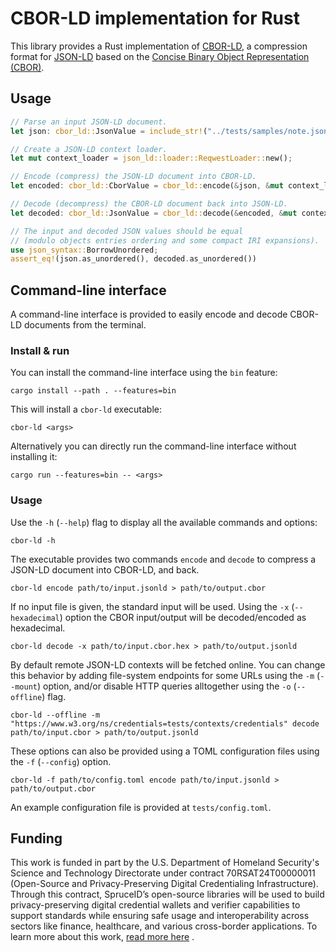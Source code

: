 # CBOR-LD implementation for Rust

<!-- cargo-rdme start -->

This library provides a Rust implementation of [CBOR-LD], a compression
format for [JSON-LD] based on the [Concise Binary Object Representation
(CBOR)][CBOR].

[CBOR-LD]: <https://json-ld.github.io/cbor-ld-spec/>
[JSON-LD]: <https://www.w3.org/TR/json-ld/>
[CBOR]: <https://www.rfc-editor.org/rfc/rfc8949.html>

## Usage

```rust
// Parse an input JSON-LD document.
let json: cbor_ld::JsonValue = include_str!("../tests/samples/note.jsonld").parse().unwrap();

// Create a JSON-LD context loader.
let mut context_loader = json_ld::loader::ReqwestLoader::new();

// Encode (compress) the JSON-LD document into CBOR-LD.
let encoded: cbor_ld::CborValue = cbor_ld::encode(&json, &mut context_loader).await.unwrap();

// Decode (decompress) the CBOR-LD document back into JSON-LD.
let decoded: cbor_ld::JsonValue = cbor_ld::decode(&encoded, &mut context_loader).await.unwrap();

// The input and decoded JSON values should be equal
// (modulo objects entries ordering and some compact IRI expansions).
use json_syntax::BorrowUnordered;
assert_eq!(json.as_unordered(), decoded.as_unordered())
```

## Command-line interface

A command-line interface is provided to easily encode and decode CBOR-LD
documents from the terminal.

### Install & run

You can install the command-line interface using the `bin` feature:
```console
cargo install --path . --features=bin
```

This will install a `cbor-ld` executable:
```console
cbor-ld <args>
```

Alternatively you can directly run the command-line interface without
installing it:
```console
cargo run --features=bin -- <args>
```

### Usage

Use the `-h` (`--help`) flag to display all the available commands and
options:
```console
cbor-ld -h
```

The executable provides two commands `encode` and `decode` to compress a
JSON-LD document into CBOR-LD, and back.
```console
cbor-ld encode path/to/input.jsonld > path/to/output.cbor
```

If no input file is given, the standard input will be used.
Using the `-x` (`--hexadecimal`) option the CBOR input/output will be
decoded/encoded as hexadecimal.
```console
cbor-ld decode -x path/to/input.cbor.hex > path/to/output.jsonld
```

By default remote JSON-LD contexts will be fetched online. You can change
this behavior by adding file-system endpoints for some URLs using the
`-m` (`--mount`) option, and/or disable HTTP queries alltogether using the
`-o` (`--offline`) flag.
```console
cbor-ld --offline -m "https://www.w3.org/ns/credentials=tests/contexts/credentials" decode path/to/input.cbor > path/to/output.jsonld
```

These options can also be provided using a TOML configuration files using
the `-f` (`--config`) option.
```console
cbor-ld -f path/to/config.toml encode path/to/input.jsonld > path/to/output.cbor
```

An example configuration file is provided at `tests/config.toml`.


## Funding

This work is funded in part by the U.S. Department of Homeland Security's Science and Technology Directorate under contract 70RSAT24T00000011 (Open-Source and Privacy-Preserving Digital Credentialing Infrastructure).
Through this contract, SpruceID’s open-source libraries will be used to build privacy-preserving digital credential wallets and verifier capabilities to support standards while ensuring safe usage and interoperability across sectors like finance, healthcare, and various cross-border applications.
To learn more about this work, [read more here](https://spruceid.com/customer-highlight/dhs-highlight) . 

<!-- cargo-rdme end -->
